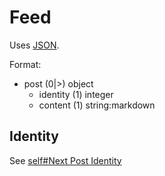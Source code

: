 # Feed
Uses [JSON](https://www.json.org/).

Format:
 - post (0|>) object
	 - identity (1) integer
	 - content (1) string:markdown

## Identity
See [self#Next Post Identity](self.md##next-post-identity)
<!--stackedit_data:
eyJoaXN0b3J5IjpbLTc2MzAwMDEwOCwxNjk5NTEwMjU4XX0=
-->